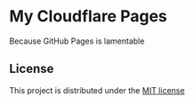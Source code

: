 # My Cloudflare Pages

Because GitHub Pages is lamentable

## License

This project is distributed under the [MIT license](LICENSE)
